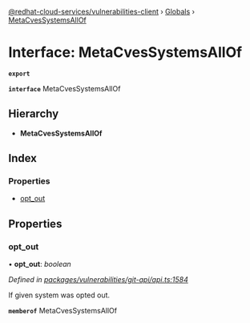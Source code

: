 [@redhat-cloud-services/vulnerabilities-client](../README.md) › [Globals](../globals.md) › [MetaCvesSystemsAllOf](metacvessystemsallof.md)

# Interface: MetaCvesSystemsAllOf

**`export`** 

**`interface`** MetaCvesSystemsAllOf

## Hierarchy

* **MetaCvesSystemsAllOf**

## Index

### Properties

* [opt_out](metacvessystemsallof.md#opt_out)

## Properties

###  opt_out

• **opt_out**: *boolean*

*Defined in [packages/vulnerabilities/git-api/api.ts:1584](https://github.com/fhlavac/javascript-clients/blob/master/packages/vulnerabilities/git-api/api.ts#L1584)*

If given system was opted out.

**`memberof`** MetaCvesSystemsAllOf
